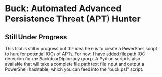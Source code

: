 # Buck: Automated Advanced Persistence Threat (APT) Hunter

## Still Under Progress

This tool is still in progress but the idea here is to create a PowerShell script to hunt for potential IOCs of APTs. For now, I have added file path IOC detection for the BackdoorDiplomacy group. A Python script is also available that will take a complete file path text file input and output a PowerShell hashtable, which you can feed into the "buck.ps1" script.
